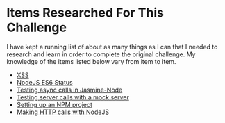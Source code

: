 # Items Researched For This Challenge
I have kept a running list of about as many things as I can that I needed to research and learn in order to complete the original challenge. My knowledge of the items listed below vary from item to item.
- [XSS](https://en.wikipedia.org/wiki/Cross-site_scripting)
- [NodeJS ES6 Status](http://node.green/)
- [Testing async calls in Jasmine-Node]()
- [Testing server calls with a mock server]()
- [Setting up an NPM project]()
- [Making HTTP calls with NodeJS]()
